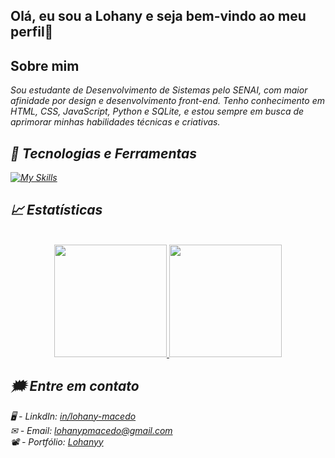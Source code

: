 ## Olá, eu sou a Lohany e seja bem-vindo ao meu perfil🖤

##  Sobre mim 
<i> Sou estudante de Desenvolvimento de Sistemas pelo SENAI, com maior afinidade por design e desenvolvimento front-end. Tenho conhecimento em HTML, CSS, JavaScript, Python e SQLite, e estou sempre em busca de aprimorar minhas habilidades técnicas e criativas. <i>


## 🎥 Tecnologias e Ferramentas 

[![My Skills](https://skillicons.dev/icons?i=js,html,css,python,sqlite,vscode)](https://skillicons.dev)

## 📈 Estatísticas 

<div align="center">
<a href="https://github.com/Lohanyy17"> <br>
<img height="180em" src="https://github-readme-stats.vercel.app/api?username=Lohanyy17&show_icons=true&theme=dracula&include_all_commits=true&count_private=true"/>
<img height="180em" src="https://github-readme-stats.vercel.app/api/top-langs/?username=Lohanyy17&layout=compact&langs_count=10&theme=dracula"/>
</a>
</div>

## 🗯 Entre em contato 

🖥 - LinkdIn: [in/lohany-macedo](https://www.linkedin.com/in/daniel-petinice/) <br>
✉ - Email: lohanypmacedo@gmail.com <br>
📽 - Portfólio: [Lohanyy](https://portfolio-99n7.onrender.com/)
  


 

